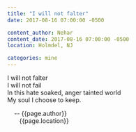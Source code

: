 ```yaml
---
title: "I will not falter"
date: 2017-08-16 07:00:00 -0500

content_author: Nehar
content_date: 2017-08-16 07:00:00 -0500
location: Holmdel, NJ

categories: mine
---
```


I will not falter <br>
I will not fail <br>
In this hate soaked, anger tainted world <br>
My soul I choose to keep.


<span class="post-meta">
&nbsp;&nbsp;&nbsp;&nbsp;-- {{page.author}} <br>
&nbsp;&nbsp;&nbsp;&nbsp;&nbsp;&nbsp;&nbsp;{{page.location}}
</span>
